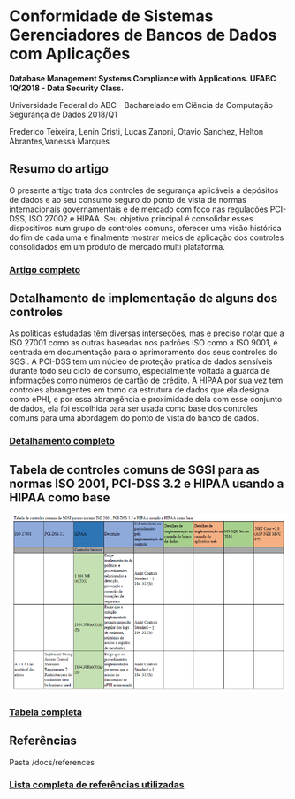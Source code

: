 # Conformidade de Sistemas Gerenciadores de Bancos de Dados com Aplicações

**Database Management Systems Compliance with Applications. UFABC 1Q/2018 - Data Security Class.**

Universidade Federal do ABC - Bacharelado em Ciência da Computação  
Segurança de Dados 2018/Q1

Frederico Teixeira, Lenin Cristi, Lucas Zanoni, Otavio Sanchez, Helton Abrantes,Vanessa Marques

## Resumo do artigo

O presente artigo trata dos controles de segurança aplicáveis a depósitos de dados e ao seu consumo seguro do ponto de vista de normas internacionais governamentais e de mercado com foco nas regulações PCI-DSS, ISO 27002 e HIPAA. Seu objetivo principal é consolidar esses dispositivos num grupo de controles comuns, oferecer uma visão histórica do fim de cada uma e finalmente mostrar meios de aplicação dos controles consolidados em um produto de mercado multi plataforma.

### [Artigo completo](./docs/ConformidadedeSistemasGerenciadoresdeBancosdeDadoscomAplicacoes.pdf)

## Detalhamento de implementação de alguns dos controles

As políticas estudadas têm diversas interseções, mas e preciso notar que a ISO 27001 como as outras baseadas nos padrões ISO como a ISO 9001, é centrada em documentação para o aprimoramento dos seus controles do SGSI. A PCI-DSS tem um núcleo de proteção pratica de dados sensíveis durante todo seu ciclo de consumo, especialmente voltada a guarda de informações como números de cartão de crédito. A HIPAA por sua vez tem controles abrangentes em torno da estrutura de dados que ela designa como ePHI, e por essa abrangência e proximidade dela com esse conjunto de dados, ela foi escolhida para ser usada como base dos controles comuns para uma abordagem do ponto de vista do banco de dados.

### [Detalhamento completo](./docs/ControlesdoSI.pdf)

## Tabela de controles comuns de SGSI para as normas ISO 2001, PCI-DSS 3.2 e HIPAA usando a HIPAA como base

![Tabela de referência](./docs/images/hippatable.png)

### [Tabela completa](./docs/Tabeladecontrolescomunsentrenormas.pdf)

## Referências

Pasta /docs/references

### [Lista completa de referências utilizadas](./docs/Referenciasusadas.pdf)
